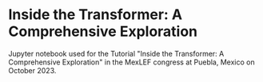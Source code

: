# Inside the Transformer: A Comprehensive Exploration

Jupyter notebook used for the Tutorial "Inside the Transformer: A Comprehensive Exploration" in the MexLEF congress at Puebla, Mexico on October 2023. 


